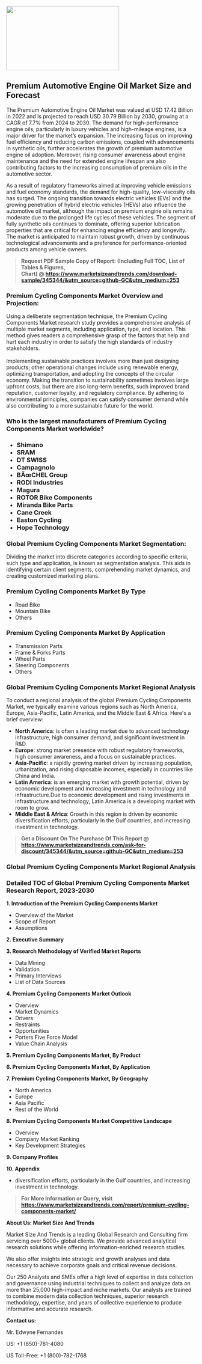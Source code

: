 <p><img class="alignnone size-medium wp-image-20088" src="https://ffe5etoiles.com/wp-content/uploads/2024/12/MST1-300x171.png" alt="" width="300" height="171" /></p><h2>Premium Automotive Engine Oil Market Size and Forecast</h2><p>The Premium Automotive Engine Oil Market was valued at USD 17.42 Billion in 2022 and is projected to reach USD 30.79 Billion by 2030, growing at a CAGR of 7.7% from 2024 to 2030. The demand for high-performance engine oils, particularly in luxury vehicles and high-mileage engines, is a major driver for the market’s expansion. The increasing focus on improving fuel efficiency and reducing carbon emissions, coupled with advancements in synthetic oils, further accelerates the growth of premium automotive engine oil adoption. Moreover, rising consumer awareness about engine maintenance and the need for extended engine lifespan are also contributing factors to the increasing consumption of premium oils in the automotive sector.</p><p>As a result of regulatory frameworks aimed at improving vehicle emissions and fuel economy standards, the demand for high-quality, low-viscosity oils has surged. The ongoing transition towards electric vehicles (EVs) and the growing penetration of hybrid electric vehicles (HEVs) also influence the automotive oil market, although the impact on premium engine oils remains moderate due to the prolonged life cycles of these vehicles. The segment of fully synthetic oils continues to dominate, offering superior lubrication properties that are critical for enhancing engine efficiency and longevity. The market is anticipated to maintain robust growth, driven by continuous technological advancements and a preference for performance-oriented products among vehicle owners.</p></p><blockquote id="" class=""><strong>Request PDF Sample Copy of Report: (Including Full TOC, List of Tables &amp; Figures, Chart)&nbsp;@&nbsp;<strong><a href="https://www.marketsizeandtrends.com/download-sample/345344/&utm_source=github-GC&utm_medium=253" target="_blank">https://www.marketsizeandtrends.com/download-sample/345344/&utm_source=github-GC&utm_medium=253</a></strong></strong></blockquote><h3 id="" class="">Premium Cycling Components Market&nbsp;Overview and Projection:</h3><p id="" class="">Using a deliberate segmentation technique, the Premium Cycling Components Market research study provides a comprehensive analysis of multiple market segments, including application, type, and location. This method gives readers a comprehensive grasp of the factors that help and hurt each industry in order to satisfy the high standards of industry stakeholders. <br /> <br />Implementing sustainable practices involves more than just designing products; other operational changes include using renewable energy, optimizing transportation, and adopting the concepts of the circular economy. Making the transition to sustainability sometimes involves large upfront costs, but there are also long-term benefits, such improved brand reputation, customer loyalty, and regulatory compliance. By adhering to environmental principles, companies can satisfy consumer demand while also contributing to a more sustainable future for the world.</p><h3 id="" class="">Who is the largest manufacturers of&nbsp;Premium Cycling Components Market worldwide?</h3><h3 class=""><p><ul><li>Shimano </li><li> SRAM </li><li> DT SWISS </li><li> Campagnolo </li><li> BÃœCHEL Group </li><li> RODI Industries </li><li> Magura </li><li> ROTOR Bike Components </li><li> Miranda Bike Parts </li><li> Cane Creek </li><li> Easton Cycling </li><li> Hope Technology</li></ul></p></h3><h3 id="" class="">Global&nbsp;Premium Cycling Components Market Segmentation:</h3><p id="" class="">Dividing the market into discrete categories according to specific criteria, such type and application, is known as segmentation analysis. This aids in identifying certain client segments, comprehending market dynamics, and creating customized marketing plans.</p><h3 id="" class="">Premium Cycling Components Market&nbsp;By Type</h3><p><p><ul><li>Road Bike</li><li> Mountain Bike</li><li> Others</p></li></ul></p></p><h3 id="" class="">Premium Cycling Components Market&nbsp;By Application</h3><p class=""><p><ul><li>Transmission Parts</li><li> Frame & Forks Parts</li><li> Wheel Parts</li><li> Steering Components</li><li> Others</li></ul></p></p><h3 id="" class="">Global Premium Cycling Components Market Regional Analysis</h3><p id="" class="">To conduct a regional analysis of the global Premium Cycling Components Market, we typically examine various regions such as North America, Europe, Asia-Pacific, Latin America, and the Middle East &amp; Africa. Here's a brief overview:</p><ul><li><strong>North America</strong>: is often a leading market due to advanced technology infrastructure, high consumer demand, and significant investment in R&amp;D.</li><li><strong>Europe</strong>: strong market presence with robust regulatory frameworks, high consumer awareness, and a focus on sustainable practices.</li><li><strong>Asia-Pacific</strong>: a rapidly growing market driven by increasing population, urbanization, and rising disposable incomes, especially in countries like China and India.</li><li><strong>Latin America</strong>: is an emerging market with growth potential, driven by economic development and increasing investment in technology and infrastructure.Due to economic development and rising investments in infrastructure and technology, Latin America is a developing market with room to grow.</li><li><strong>Middle East &amp; Africa</strong>: Growth in this region is driven by economic diversification efforts, particularly in the Gulf countries, and increasing investment in technology.</li></ul><blockquote id="" class=""><strong>Get a Discount On The Purchase Of This Report @ <strong><a href="https://www.marketsizeandtrends.com/ask-for-discount/345344/&utm_source=github-GC&utm_medium=253" target="_blank">https://www.marketsizeandtrends.com/ask-for-discount/345344/&utm_source=github-GC&utm_medium=253</a></strong></strong></blockquote><h3 id="" class="">Global Premium Cycling Components Market Regional Analysis</h3><h3 id="" class="">Detailed TOC of Global Premium Cycling Components Market Research Report, 2023-2030</h3><p id="" class=""><strong>1. Introduction of the Premium Cycling Components Market</strong></p><ul><li>Overview of the Market</li><li>Scope of Report</li><li>Assumptions</li></ul><p id="" class=""><strong>2. Executive Summary</strong></p><p id="" class=""><strong>3. Research Methodology of Verified Market Reports</strong></p><ul><li>Data Mining</li><li>Validation</li><li>Primary Interviews</li><li>List of Data Sources</li></ul><p id="" class=""><strong>4. Premium Cycling Components Market Outlook</strong></p><ul><li>Overview</li><li>Market Dynamics</li><li>Drivers</li><li>Restraints</li><li>Opportunities</li><li>Porters Five Force Model</li><li>Value Chain Analysis</li></ul><p id="" class=""><strong>5. Premium Cycling Components Market, By Product</strong></p><p id="" class=""><strong>6. Premium Cycling Components Market, By Application</strong></p><p id="" class=""><strong>7. Premium Cycling Components Market, By Geography</strong></p><ul><li>North America</li><li>Europe</li><li>Asia Pacific</li><li>Rest of the World</li></ul><p id="" class=""><strong>8. Premium Cycling Components Market Competitive Landscape</strong></p><ul><li>Overview</li><li>Company Market Ranking</li><li>Key Development Strategies</li></ul><p id="" class=""><strong>9. Company Profiles</strong></p><p id="" class=""><strong>10. Appendix</strong></p><ul><li>diversification efforts, particularly in the Gulf countries, and increasing investment in technology.</li></ul><blockquote id="" class=""><strong>For More Information or Query, visit <strong><strong><a href="https://www.marketsizeandtrends.com/report/premium-cycling-components-market/" target="_blank">https://www.marketsizeandtrends.com/report/premium-cycling-components-market/</a></strong></strong></strong></blockquote><p id="" class=""><strong>About Us: Market Size And Trends</strong></p><p id="" class="">Market Size And Trends is a leading Global Research and Consulting firm servicing over 5000+ global clients. We provide advanced analytical research solutions while offering information-enriched research studies.</p><p id="" class="">We also offer insights into strategic and growth analyses and data necessary to achieve corporate goals and critical revenue decisions.</p><p id="" class="">Our 250 Analysts and SMEs offer a high level of expertise in data collection and governance using industrial techniques to collect and analyze data on more than 25,000 high-impact and niche markets. Our analysts are trained to combine modern data collection techniques, superior research methodology, expertise, and years of collective experience to produce informative and accurate research.</p><p id="" class=""><strong>Contact us:</strong></p><p id="" class="">Mr. Edwyne Fernandes</p><p id="" class="">US: +1 (650)-781-4080</p><p id="" class="">US Toll-Free: +1 (800)-782-1768</p>
